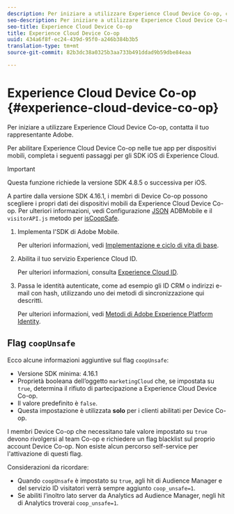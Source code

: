 ```yaml
---
description: Per iniziare a utilizzare Experience Cloud Device Co-op, contatta il tuo rappresentante Adobe.
seo-description: Per iniziare a utilizzare Experience Cloud Device Co-op, contatta il tuo rappresentante Adobe.
seo-title: Experience Cloud Device Co-op
title: Experience Cloud Device Co-op
uuid: 434a6f8f-ec24-439d-95f0-a246b384b3b5
translation-type: tm+mt
source-git-commit: 82b3dc38a0325b3aa733b491ddad9b59dbe84eaa

---
```



# Experience Cloud Device Co-op {#experience-cloud-device-co-op}

Per iniziare a utilizzare Experience Cloud Device Co-op, contatta il tuo rappresentante Adobe.

Per abilitare Experience Cloud Device Co-op nelle tue app per dispositivi mobili, completa i seguenti passaggi per gli SDK iOS di Experience Cloud.

>[!IMPORTANT]
>
>Questa funzione richiede la versione SDK 4.8.5 o successiva per iOS.

A partire dalla versione SDK 4.16.1, i membri di Device Co-op possono scegliere i propri dati dei dispositivi mobili da Experience Cloud Device Co-op. Per ulteriori informazioni, vedi Configurazione [JSON](/help/ios/configuration/json-config/json-config.md) ADBMobile e il `visitorAPI.js` metodo per [isCoopSafe](https://docs.adobe.com/content/help/en/id-service/using/id-service-api/configurations/coopsafe.html).

1. Implementa l&#39;SDK di Adobe Mobile.

   Per ulteriori informazioni, vedi [Implementazione e ciclo di vita di base](/help/ios/getting-started/dev-qs.md).
1. Abilita il tuo servizio Experience Cloud ID.

   Per ulteriori informazioni, consulta [Experience Cloud ID](/help/ios/marketing-cloud/mcvid.md).
1. Passa le identità autenticate, come ad esempio gli ID CRM o indirizzi e-mail con hash, utilizzando uno dei metodi di sincronizzazione qui descritti.

   Per ulteriori informazioni, vedi [Metodi di Adobe Experience Platform Identity](/help/ios/marketing-cloud/mc-methods.md).

## Flag `coopUnsafe`

Ecco alcune informazioni aggiuntive sul flag `coopUnsafe`:

* Versione SDK minima: 4.16.1
* Proprietà booleana dell’oggetto `marketingCloud` che, se impostata su `true`, determina il rifiuto di partecipazione a Experience Cloud Device Co-op.
* Il valore predefinito è `false`.
* Questa impostazione è utilizzata **solo** per i clienti abilitati per Device Co-op.

I membri Device Co-op che necessitano tale valore impostato su `true` devono rivolgersi al team Co-op e richiedere un flag blacklist sul proprio account Device Co-op. Non esiste alcun percorso self-service per l&#39;attivazione di questi flag.

Considerazioni da ricordare:

* Quando `coopUnsafe` è impostato su `true`, agli hit di Audience Manager e del servizio ID visitatori verrà sempre aggiunto `coop_unsafe=1`.
* Se abiliti l’inoltro lato server da Analytics ad Audience Manager, negli hit di Analytics troverai `coop_unsafe=1`.


